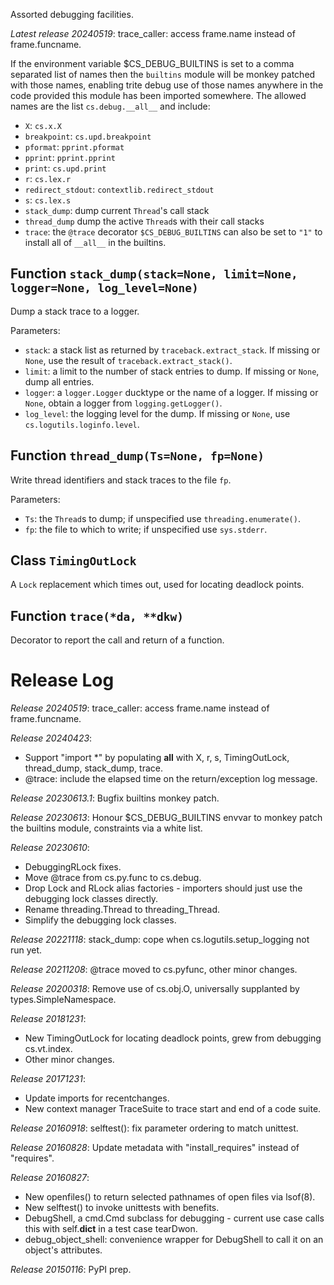 Assorted debugging facilities.

*Latest release 20240519*:
trace_caller: access frame.name instead of frame.funcname.

If the environment variable $CS_DEBUG_BUILTINS is set to a comma
separated list of names then the `builtins` module will be monkey
patched with those names, enabling trite debug use of those names
anywhere in the code provided this module has been imported somewhere.
The allowed names are the list `cs.debug.__all__` and include:
* `X`: `cs.x.X`
* `breakpoint`: `cs.upd.breakpoint`
* `pformat`: `pprint.pformat`
* `pprint`: `pprint.pprint`
* `print`: `cs.upd.print`
* `r`: `cs.lex.r`
* `redirect_stdout`: `contextlib.redirect_stdout`
* `s`: `cs.lex.s`
* `stack_dump`: dump current `Thread`'s call stack
* `thread_dump` dump the active `Thread`s with their call stacks
* `trace`: the `@trace` decorator
`$CS_DEBUG_BUILTINS` can also be set to `"1"` to install all of
`__all__` in the builtins.

## Function `stack_dump(stack=None, limit=None, logger=None, log_level=None)`

Dump a stack trace to a logger.

Parameters:
* `stack`: a stack list as returned by `traceback.extract_stack`.
  If missing or `None`, use the result of `traceback.extract_stack()`.
* `limit`: a limit to the number of stack entries to dump.
  If missing or `None`, dump all entries.
* `logger`: a `logger.Logger` ducktype or the name of a logger.
  If missing or `None`, obtain a logger from `logging.getLogger()`.
* `log_level`: the logging level for the dump.
  If missing or `None`, use `cs.logutils.loginfo.level`.

## Function `thread_dump(Ts=None, fp=None)`

Write thread identifiers and stack traces to the file `fp`.

Parameters:
* `Ts`: the `Thread`s to dump; if unspecified use `threading.enumerate()`.
* `fp`: the file to which to write; if unspecified use `sys.stderr`.

## Class `TimingOutLock`

A `Lock` replacement which times out, used for locating deadlock points.

## Function `trace(*da, **dkw)`

Decorator to report the call and return of a function.

# Release Log



*Release 20240519*:
trace_caller: access frame.name instead of frame.funcname.

*Release 20240423*:
* Support "import *" by populating __all__ with X, r, s, TimingOutLock, thread_dump, stack_dump, trace.
* @trace: include the elapsed time on the return/exception log message.

*Release 20230613.1*:
Bugfix builtins monkey patch.

*Release 20230613*:
Honour $CS_DEBUG_BUILTINS envvar to monkey patch the builtins module, constraints via a white list.

*Release 20230610*:
* DebuggingRLock fixes.
* Move @trace from cs.py.func to cs.debug.
* Drop Lock and RLock alias factories - importers should just use the debugging lock classes directly.
* Rename threading.Thread to threading_Thread.
* Simplify the debugging lock classes.

*Release 20221118*:
stack_dump: cope when cs.logutils.setup_logging not run yet.

*Release 20211208*:
@trace moved to cs.pyfunc, other minor changes.

*Release 20200318*:
Remove use of cs.obj.O, universally supplanted by types.SimpleNamespace.

*Release 20181231*:
* New TimingOutLock for locating deadlock points, grew from debugging cs.vt.index.
* Other minor changes.

*Release 20171231*:
* Update imports for recentchanges.
* New context manager TraceSuite to trace start and end of a code suite.

*Release 20160918*:
selftest(): fix parameter ordering to match unittest.

*Release 20160828*:
Update metadata with "install_requires" instead of "requires".

*Release 20160827*:
* New openfiles() to return selected pathnames of open files via lsof(8).
* New selftest() to invoke unittests with benefits.
* DebugShell, a cmd.Cmd subclass for debugging - current use case calls this with self.__dict__ in a test case tearDwon.
* debug_object_shell: convenience wrapper for DebugShell to call it on an object's attributes.

*Release 20150116*:
PyPI prep.
